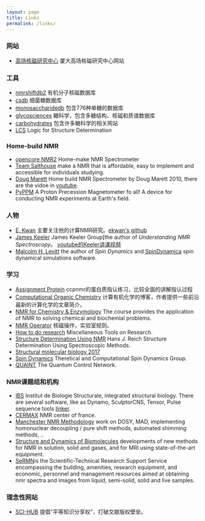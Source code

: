```yaml
---
layout: page
title: Links
permalink: /links/
---
```


### 网站
* [高场核磁研究中心](http://nmrcen.xmu.edu.cn) 厦大高场核磁研究中心网站

### 工具
* [nmrshiftdb2](http://nmrshiftdb.nmr.uni-koeln.de) 有机分子核磁数据库
* [csdb](http://csdb.glycoscience.ru/bacterial/) 细菌糖数据库
* [monosaccharidedb](http://www.monosaccharidedb.org) 包含776种单糖的数据库
* [glycosciences](http://www.glycosciences.de) 糖科学，包含多糖结构、核磁和质谱数据库
* [carbohydrates](https://www.hsls.pitt.edu/obrc/index.php?page=carbohydrates) 包含许多糖科学的相关网站
* [LCS](http://eos.univ-reims.fr/LSD/index_ENG.html) Logic for Structure Determination

### Home-build NMR
* [opencore NMR2](http://kuchem.kyoto-u.ac.jp/bun/indiv/takezo/opencorenmr2/index.html) Home-make NMR Spectrometer
* [Team Salthouse](http://www.ecs.umass.edu/ece/sdp/sdp12/salthouse/index.html) make a NMR that is affordable, easy to implement and accessible for individuals studying.
* [Doug Marett](http://www.conspiracyoflight.com/NMR/NMR.html) Home build NMR Spectrometer by Doug Marett 2010, there are the vidoe in [youtube](https://www.youtube.com/watch?v=b2n1-nvo7d4).
* [PyPPM](https://hackaday.io/project/1376-pyppm-a-proton-precession-magnetometer-for-all) A Proton Precession Magnetometer fo all! A device for conducting NMR experiments at Earth's field.

### 人物
* [E. Kwan](http://www.people.fas.harvard.edu/~ekwan/) 主要关注他的计算NMR研究。[ekwan's github](https://www.github.com/ekwan)
* [James Keeler](http://www-keeler.ch.cam.ac.uk/) James Keeler Group[the author of *Understanding NMR Spectroscopy*。 [youtube的Keeler讲课视频](https://www.youtube.com/playlist?list=PLE20foNk9J6L1dh9X27RaPiaul8_7wrAY)
* [Malcolm H. Levitt](http://blog.soton.ac.uk/magres/) the author of *Spin Dynamics* and [SpinDynamica](http://www.spindynamica.soton.ac.uk/) spin dynamical simulations software.

### 学习
* [Assignment Protein](http://www.protein-nmr.org.uk/solution-nmr/assignment-practise/) ccpnmr的蛋白质指认练习，比较全面的讲解指认过程
* [Computational Organic Chemistry](http://comporgchem.com/blog/) 计算有机化学的博客，作者提供一些前沿最新的计算化学的文章简介。
* [NMR for Chemistry & Enzymology](http://www.bioc.aecom.yu.edu/labs/girvlab/nmr/course/) The course provides the application of NMR to solving chemical and biochemial problems.
* [NMR Operator](http://www.chem.wilkes.edu/~trujillo/) 核磁操作，实验室规则。
* [How to do research](http://www.ee.cityu.edu.hk/~cqli/htdr/htdr.htm) Miscellaneous Tools on Research. 
* [Structure Determination Using NMR](http://www.chem.wisc.edu/areas/reich/nmr/) Hans J. Reich Structure Determination Using Spectroscopic Methods.
* [Structural molecular biology 2017](http://people.mbi.ucla.edu/Lectures/M230B/)
* [Spin Dynamics](http://spindynamics.org/Home.php) Theretical and Computational Spin Dynamics Group.
* [QUAINT](https://quantumcontrol.eu) The Quantum Control Network.

### NMR课题组和机构
* [IBS](http://www.ibs.fr) Institut de Biologie Structurale, integrated structural biology. There are several software, like as Dynamo, SculptorCNS, Tensor, Pulse sequence tools [linker](http://www.ibs.fr/research/scientific-output/software/).
* [CERMAX](http://cermax.itqb.unl.pt/) NMR center of france.
* [Manchester NMR Methodology](http://nmr.chemistry.manchester.ac.uk) work on DOSY, MAD, implementing homonuclear decoupling / pure shift methods, automated shimming methods, ..
* [Structure and Dynamics of Biomolecules](http://www.paris-en-resonance.fr/index.php) developments of new methods for NMR in solution, solid and gases, and for MRI using state-of-the-art equipment.
* [SeRMN](http://sermn.uab.cat/)is the Scientific-Technical Research Support Service encompassing the building, amenities, research equipment, and economic, personnel and management resources aimed at obtaining nmr spectra and images from liquid, semi-solid, solid and live samples. 

### 理念性网站
* [SCI-HUB](http://sci-hub.bz) 提倡“平等知识分享权”，打破文献版权壁垒。

